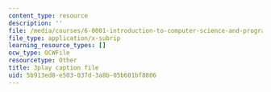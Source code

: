 ```yaml
---
content_type: resource
description: ''
file: /media/courses/6-0001-introduction-to-computer-science-and-programming-in-python-fall-2016/5b913ed8e503037d3a8b05b601bf8806_P-0w8xWcnDQ.srt
file_type: application/x-subrip
learning_resource_types: []
ocw_type: OCWFile
resourcetype: Other
title: 3play caption file
uid: 5b913ed8-e503-037d-3a8b-05b601bf8806
---
```

